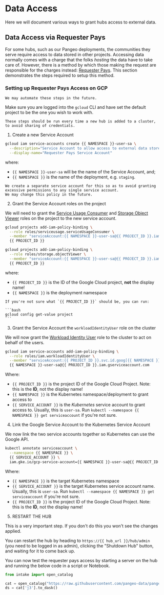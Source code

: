 # Data Access

Here we will document various ways to grant hubs access to external data.

## Data Access via Requester Pays

For some hubs, such as our Pangeo deployments, the communities they serve require access to data stored in other projects.
Accessing data normally comes with a charge that the folks _hosting_ the data have to take care of.
However, there is a method by which those making the request are responsible for the charges instead: [Requester Pays](https://cloud.google.com/storage/docs/requester-pays).
This section demonstrates the steps required to setup this method.

### Setting up Requester Pays Access on GCP

```{note}
We may automate these steps in the future.
```

Make sure you are logged into the `gcloud` CLI and have set the default project to be the one you wish to work with.

```{note}
These steps should be run every time a new hub is added to a cluster, to avoid sharing of credentials.
```

1. Create a new Service Account

```bash
gcloud iam service-accounts create {{ NAMESPACE }}-user-sa \
  --description="Service Account to allow access to external data stored elsewhere in the cloud" \
  --display-name="Requester Pays Service Account"
```

where:

- `{{ NAMESPACE }}-user-sa` will be the name of the Service Account, and;
- `{{ NAMESPACE }}` is the name of the deployment, e.g. `staging`.

```{note}
We create a separate service account for this so as to avoid granting excessive permissions to any single service account.
We may change this policy in the future.
```

2. Grant the Service Account roles on the project

We will need to grant the [Service Usage Consumer](https://cloud.google.com/iam/docs/understanding-roles#service-usage-roles) and [Storage Object Viewer](https://cloud.google.com/iam/docs/understanding-roles#cloud-storage-roles) roles on the project to the new service account.

```bash
gcloud projects add-iam-policy-binding \
  --role roles/serviceusage.serviceUsageConsumer \
  --member "serviceAccount:{{ NAMESPACE }}-user-sa@{{ PROJECT_ID }}.iam.gserviceaccount.com" \
  {{ PROJECT_ID }}

gcloud projects add-iam-policy-binding \
  --role roles/storage.objectViewer \
  --member "serviceAccount:{{ NAMESPACE }}-user-sa@{{ PROJECT_ID }}.iam.gserviceaccount.com" \
  {{ PROJECT_ID }}
```

where:

- `{{ PROJECT_ID }}` is the ID of the Google Cloud project, **not** the display name!
- `{{ NAMESPACE }}` is the deployment namespace

````{note}
If you're not sure what `{{ PROJECT_ID }}` should be, you can run:

```bash
gcloud config get-value project
```
````

3. Grant the Service Account the `workloadIdentityUser` role on the cluster

We will now grant the [Workload Identity User](https://cloud.google.com/iam/docs/understanding-roles#service-accounts-roles) role to the cluster to act on behalf of the users.

```bash
gcloud iam service-accounts add-iam-policy-binding \
  --role roles/iam.workloadIdentityUser \
  --member "serviceAccount:{{ PROJECT_ID }}.svc.id.goog[{{ NAMESPACE }}/{{ SERVICE_ACCOUNT }}]" \
  {{ NAMESPACE }}-user-sa@{{ PROJECT_ID }}.iam.gserviceaccount.com
```

Where:

- `{{ PROJECT_ID }}` is the project ID of the Google Cloud Project.
  Note: this is the **ID**, not the display name!
- `{{ NAMESPACE }}` is the Kubernetes namespace/deployment to grant access to
- `{{ SERVICE_ACCOUNT }}` is the _Kubernetes_ service account to grant access to.
  Usually, this is `user-sa`.
  Run `kubectl --namespace {{ NAMESPACE }} get serviceaccount` if you're not sure.

4. Link the Google Service Account to the Kubernetes Service Account

We now link the two service accounts together so Kubernetes can use the Google API.

```bash
kubectl annotate serviceaccount \
  --namespace {{ NAMESPACE }} \
  {{ SERVICE_ACCOUNT }} \
  iam.gke.io/gcp-service-account={{ NAMESPACE }}-user-sa@{{ PROJECT_ID }}.iam.gserviceaccount.com
```

Where:

- `{{ NAMESPACE }}` is the target Kubernetes namespace
- `{{ SERVICE_ACCOUNT }}` is the target Kubernetes service account name.
  Usually, this is `user-sa`.
  Run `kubectl --namespace {{ NAMESPACE }} get serviceaccount` if you're not sure.
- `{{ PROJECT_ID }}` is the project ID of the Google Cloud Project.
  Note: this is the **ID**, not the display name!

5. RESTART THE HUB

This is a very important step.
If you don't do this you won't see the changes applied.

You can restart the hub by heading to `https://{{ hub_url }}/hub/admin` (you need to be logged in as admin), clicking the "Shutdown Hub" button, and waiting for it to come back up.

You can now test the requester pays access by starting a server on the hub and running the below code in a script or Notebook.

```python
from intake import open_catalog

cat = open_catalog("https://raw.githubusercontent.com/pangeo-data/pangeo-datastore/master/intake-catalogs/ocean/altimetry.yaml")
ds = cat['j3'].to_dask()
```
